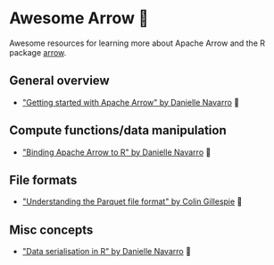 # Awesome Arrow 🏹
Awesome resources for learning more about Apache Arrow and the R package [arrow](https://arrow.apache.org/docs/r/).

## General overview

* ["Getting started with Apache Arrow" by Danielle Navarro](https://blog.djnavarro.net/posts/2021-11-19_starting-apache-arrow-in-r/) 📄

## Compute functions/data manipulation

* ["Binding Apache Arrow to R" by Danielle Navarro](https://blog.djnavarro.net/posts/2022-01-18_binding-arrow-to-r/) 📄

## File formats

* ["Understanding the Parquet file format" by Colin Gillespie](https://www.jumpingrivers.com/blog/parquet-file-format-big-data-r/) 📄

## Misc concepts

* ["Data serialisation in R" by Danielle Navarro](https://blog.djnavarro.net/posts/2021-11-15_serialisation-with-rds/) 📄
